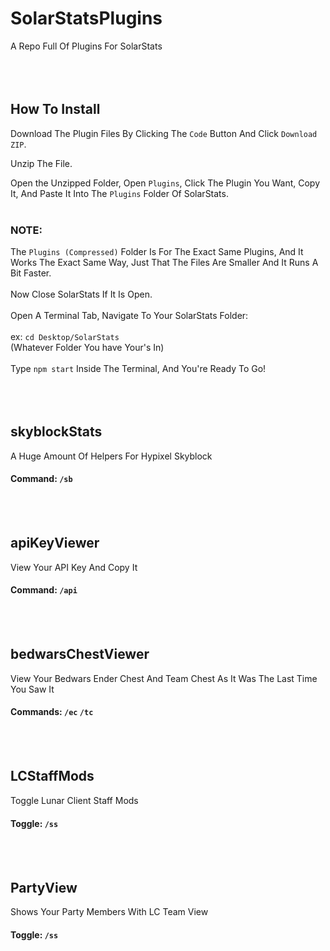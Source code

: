 # SolarStatsPlugins
A Repo Full Of Plugins For SolarStats
<br /><br /><br /><br />
## How To Install
Download The Plugin Files By Clicking The `Code` Button And Click `Download ZIP`.

Unzip The File.

Open the Unzipped Folder, Open `Plugins`, Click The Plugin You Want, Copy It, And Paste It Into The `Plugins` Folder Of SolarStats.
<br /><br />
### NOTE:
The `Plugins (Compressed)` Folder Is For The Exact Same Plugins, And It Works The Exact Same Way, Just That The Files Are Smaller And It Runs A Bit Faster.
<br /><br />
Now Close SolarStats If It Is Open.
<br /><br />
Open A Terminal Tab, Navigate To Your SolarStats Folder:
<br /><br />
ex: `cd Desktop/SolarStats`<br />
(Whatever Folder You have Your's In)
<br /><br />
Type `npm start` Inside The Terminal, And You're Ready To Go!
<br /><br /><br /><br />
## skyblockStats
A Huge Amount Of Helpers For Hypixel Skyblock
#### Command: `/sb`
<br /><br />
## apiKeyViewer
View Your API Key And Copy It
#### Command: `/api`
<br /><br />
## bedwarsChestViewer
View Your Bedwars Ender Chest And Team Chest As It Was The Last Time You Saw It
#### Commands: `/ec` `/tc`
<br /><br />
## LCStaffMods
Toggle Lunar Client Staff Mods
#### Toggle: `/ss`
<br /><br />
## PartyView
Shows Your Party Members With LC Team View
#### Toggle: `/ss`